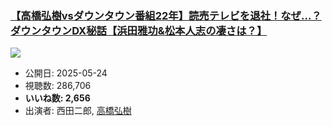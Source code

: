 ### [【高橋弘樹vsダウンタウン番組22年】読売テレビを退社！なぜ…？ダウンタウンDX秘話【浜田雅功&松本人志の凄さは？】](https://www.youtube.com/watch?v=7n-ER_WUK8I)
[![](https://img.youtube.com/vi/7n-ER_WUK8I/sddefault.jpg)](https://www.youtube.com/watch?v=7n-ER_WUK8I)
-   公開日: 2025-05-24
-   視聴数: 286,706
-   **いいね数: 2,656**
-   出演者: 西田二郎, [高橋弘樹](/rehacq_fan/people/高橋弘樹 "wikilink")
